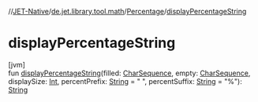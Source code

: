//[JET-Native](../../../index.md)/[de.jet.library.tool.math](../index.md)/[Percentage](index.md)/[displayPercentageString](display-percentage-string.md)

# displayPercentageString

[jvm]\
fun [displayPercentageString](display-percentage-string.md)(filled: [CharSequence](https://kotlinlang.org/api/latest/jvm/stdlib/kotlin/-char-sequence/index.html), empty: [CharSequence](https://kotlinlang.org/api/latest/jvm/stdlib/kotlin/-char-sequence/index.html), displaySize: [Int](https://kotlinlang.org/api/latest/jvm/stdlib/kotlin/-int/index.html), percentPrefix: [String](https://kotlinlang.org/api/latest/jvm/stdlib/kotlin/-string/index.html) = " ", percentSuffix: [String](https://kotlinlang.org/api/latest/jvm/stdlib/kotlin/-string/index.html) = "%"): [String](https://kotlinlang.org/api/latest/jvm/stdlib/kotlin/-string/index.html)
